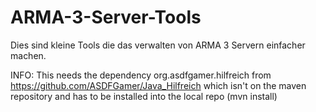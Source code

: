# ARMA-3-Server-Tools
Dies sind kleine Tools die das verwalten von ARMA 3 Servern einfacher machen.

INFO: This needs the dependency org.asdfgamer.hilfreich from https://github.com/ASDFGamer/Java_Hilfreich which isn't on the maven repository and has to be installed into the local repo (mvn install)

